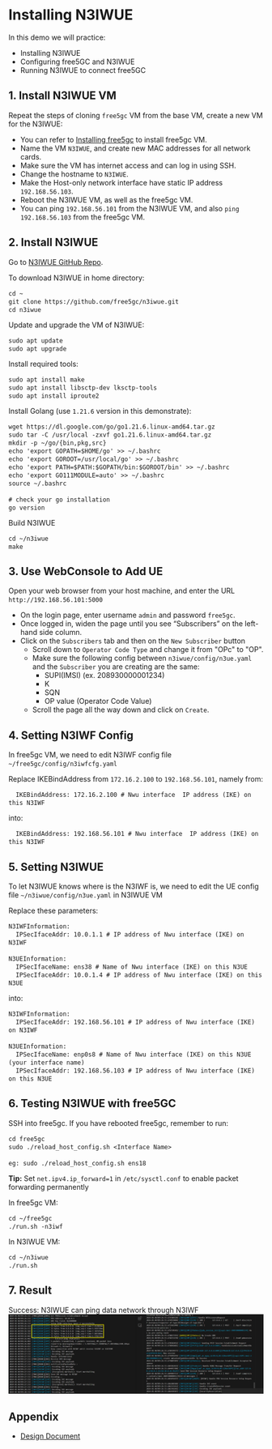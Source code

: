 <!-- Google tag (gtag.js) --> <script async src="https://www.googletagmanager.com/gtag/js?id=G-JETJ7TJ805"></script> <script> window.dataLayer = window.dataLayer || []; function gtag(){dataLayer.push(arguments);} gtag('js', new Date()); gtag('config', 'G-JETJ7TJ805'); </script>

# Installing N3IWUE

In this demo we will practice:

- Installing N3IWUE
- Configuring free5GC and N3IWUE
- Running N3IWUE to connect free5GC

## 1. Install N3IWUE VM

Repeat the steps of cloning `free5gc` VM from the base VM, create a new VM for the N3IWUE:

- You can refer to [Installing free5gc](https://free5gc.org/guide/3-install-free5gc/) to install free5gc VM.
- Name the VM `N3IWUE`, and create new MAC addresses for all network cards.
- Make sure the VM has internet access and can log in using SSH.
- Change the hostname to `N3IWUE`.
- Make the Host-only network interface have static IP address `192.168.56.103`.
- Reboot the N3IWUE VM, as well as the free5gc VM.
- You can ping `192.168.56.101` from the N3IWUE VM, and also `ping 192.168.56.103` from the free5gc VM.

## 2. Install N3IWUE

Go to [N3IWUE GitHub Repo](https://github.com/free5gc/n3iwue).

To download N3IWUE in home directory:

```
cd ~
git clone https://github.com/free5gc/n3iwue.git
cd n3iwue
```

Update and upgrade the VM of N3IWUE:

```
sudo apt update
sudo apt upgrade
```

Install required tools:

```
sudo apt install make
sudo apt install libsctp-dev lksctp-tools
sudo apt install iproute2
```

Install Golang (use `1.21.6` version in this demonstrate):

```
wget https://dl.google.com/go/go1.21.6.linux-amd64.tar.gz
sudo tar -C /usr/local -zxvf go1.21.6.linux-amd64.tar.gz
mkdir -p ~/go/{bin,pkg,src}
echo 'export GOPATH=$HOME/go' >> ~/.bashrc
echo 'export GOROOT=/usr/local/go' >> ~/.bashrc
echo 'export PATH=$PATH:$GOPATH/bin:$GOROOT/bin' >> ~/.bashrc
echo 'export GO111MODULE=auto' >> ~/.bashrc
source ~/.bashrc

# check your go installation
go version
```

Build N3IWUE

```
cd ~/n3iwue
make
```

## 3. Use WebConsole to Add UE

Open your web browser from your host machine, and enter the URL `http://192.168.56.101:5000`

- On the login page, enter username `admin` and password `free5gc`.
- Once logged in, widen the page until you see “Subscribers” on the left-hand side column.
- Click on the `Subscribers` tab and then on the `New Subscriber` button
  - Scroll down to `Operator Code Type` and change it from "OPc" to "OP".
  - Make sure the following config between `n3iwue/config/n3ue.yaml` and the `Subscriber` you are creating are the same:
    - SUPI(IMSI) (ex. 208930000001234)
    - K
    - SQN
    - OP value (Operator Code Value)
  - Scroll the page all the way down and click on `Create`.

## 4. Setting N3IWF Config

In free5gc VM, we need to edit N3IWF config file `~/free5gc/config/n3iwfcfg.yaml`

Replace IKEBindAddress from `172.16.2.100` to `192.168.56.101`, namely from:

```
  IKEBindAddress: 172.16.2.100 # Nwu interface  IP address (IKE) on this N3IWF
```

into:

```
  IKEBindAddress: 192.168.56.101 # Nwu interface  IP address (IKE) on this N3IWF
```

## 5. Setting N3IWUE

To let N3IWUE knows where is the N3IWF is, we need to edit the UE config file `~/n3iwue/config/n3ue.yaml` in N3IWUE VM

Replace these parameters:

```
N3IWFInformation:
  IPSecIfaceAddr: 10.0.1.1 # IP address of Nwu interface (IKE) on N3IWF

N3UEInformation:
  IPSecIfaceName: ens38 # Name of Nwu interface (IKE) on this N3UE
  IPSecIfaceAddr: 10.0.1.4 # IP address of Nwu interface (IKE) on this N3UE
```

into:

```
N3IWFInformation:
  IPSecIfaceAddr: 192.168.56.101 # IP address of Nwu interface (IKE) on N3IWF

N3UEInformation:
  IPSecIfaceName: enp0s8 # Name of Nwu interface (IKE) on this N3UE (your interface name)
  IPSecIfaceAddr: 192.168.56.103 # IP address of Nwu interface (IKE) on this N3UE
```

## 6. Testing N3IWUE with free5GC

SSH into free5gc. If you have rebooted free5gc, remember to run:

```
cd free5gc
sudo ./reload_host_config.sh <Interface Name>

eg: sudo ./reload_host_config.sh ens18
```

**Tip:** Set `net.ipv4.ip_forward=1` in `/etc/sysctl.conf` to enable packet forwarding permanently

In free5gc VM:

```
cd ~/free5gc
./run.sh -n3iwf
```

In N3IWUE VM:

```
cd ~/n3iwue
./run.sh
```

## 7. Result

Success: N3IWUE can ping data network through N3IWF
![](./images/1-13.png)

## Appendix

- [Design Document](./N3IWUE/n3iwue.md)
